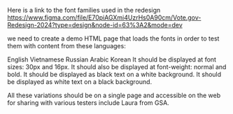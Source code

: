Here is a link to the font families used in the redesign
https://www.figma.com/file/E70piAGXmi4UzrHs0A90cm/Vote.gov-Redesign-2024?type=design&node-id=63%3A2&mode=dev

we need to create a demo HTML page that loads the fonts in order to test them with content from these languages:

English
Vietnamese
Russian
Arabic
Korean
It should be displayed at font sizes: 30px and 16px.
It should also be displayed at font-weight: normal and bold.
It should be displayed as black text on a white background.
It should be displayed as white text on a black background.

All these variations should be on a single page and accessible on the web for sharing with various testers include Laura from GSA.
